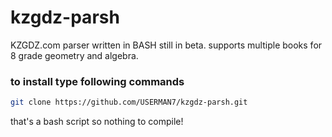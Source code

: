# kzgdz-parsh
KZGDZ.com parser written in BASH still in beta.
supports multiple books for 8 grade geometry and algebra.
### to install type following commands
```sh 
git clone https://github.com/USERMAN7/kzgdz-parsh.git
```
that's a bash script so nothing to compile!
